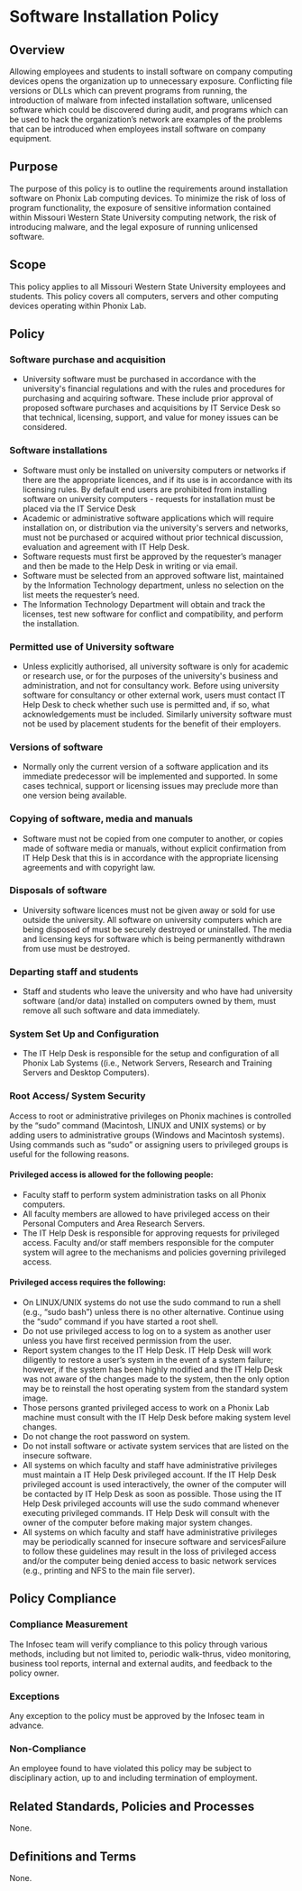 # Software Installation Policy

## Overview
Allowing employees and students to install software on company computing devices opens the organization
up to unnecessary exposure. Conflicting file versions or DLLs which can prevent programs
from running, the introduction of malware from infected installation software, unlicensed
software which could be discovered during audit, and programs which can be used to hack the
organization’s network are examples of the problems that can be introduced when employees
install software on company equipment.

## Purpose
The purpose of this policy is to outline the requirements around installation software on
Phonix Lab computing devices. To minimize the risk of loss of program
functionality, the exposure of sensitive information contained within Missouri Western State University computing network, the risk of introducing malware, and the legal exposure of running unlicensed software.

## Scope
This policy applies to all Missouri Western State University employees and students. This policy covers all computers,
servers and other computing devices operating within Phonix Lab.

## Policy
### Software purchase and acquisition
* University software must be purchased in accordance with the university's financial regulations and with the rules and procedures for purchasing and acquiring software. These include prior approval of proposed software purchases and acquisitions by IT Service Desk so that technical, licensing, support, and value for money issues can be considered.
### Software installations
* Software must only be installed on university computers or networks if there are the appropriate licences, and if its use is in accordance with its licensing rules. By default end users are prohibited from installing software on university computers - requests for installation must be placed via the IT Service Desk
* Academic or administrative software applications which will require installation on, or distribution via the university's servers and networks, must not be purchased or acquired without prior technical discussion, evaluation and agreement with IT Help Desk.
* Software requests must first be approved by the requester’s manager and then be made
to the Help Desk in writing or via email.
* Software must be selected from an approved software list, maintained by the Information
Technology department, unless no selection on the list meets the requester’s need.
* The Information Technology Department will obtain and track the licenses, test new
software for conflict and compatibility, and perform the installation.
### Permitted use of University software
* Unless explicitly authorised, all university software is only for academic or research use, or for the purposes of the university's business and administration, and not for consultancy work. Before using university software for consultancy or other external work, users must contact IT Help Desk to check whether such use is permitted and, if so, what acknowledgements must be included. Similarly university software must not be used by placement students for the benefit of their employers.
### Versions of software
* Normally only the current version of a software application and its immediate predecessor will be implemented and supported. In some cases technical, support or licensing issues may preclude more than one version being available.
### Copying of software, media and manuals
* Software must not be copied from one computer to another, or copies made of software media or manuals, without explicit confirmation from IT Help Desk that this is in accordance with the appropriate licensing agreements and with copyright law.
### Disposals of software
* University software licences must not be given away or sold for use outside the university. All software on university computers which are being disposed of must be securely destroyed or uninstalled. The media and licensing keys for software which is being permanently withdrawn from use must be destroyed.
### Departing staff and students
* Staff and students who leave the university and who have had university software (and/or data) installed on computers owned by them, must remove all such software and data immediately.

### System Set Up and Configuration
* The IT Help Desk is responsible for the setup and configuration of all Phonix Lab Systems ((i.e., Network Servers, Research and Training Servers and Desktop Computers).
### Root Access/ System Security
Access to root or administrative privileges on Phonix machines is controlled by the “sudo” command (Macintosh, LINUX and UNIX systems) or by adding users to administrative groups (Windows and Macintosh systems).  Using commands such as “sudo” or assigning users to privileged groups is useful for the following reasons.
#### Privileged access is allowed for the following people:
*	Faculty staff to perform system administration tasks on all Phonix computers.
*	All faculty members are allowed to have privileged access on their Personal Computers and Area Research Servers.
*	The IT Help Desk is responsible for approving requests for privileged access. Faculty and/or staff members responsible for the computer system will agree to the mechanisms and policies governing privileged access.
#### Privileged access requires the following:
*	On LINUX/UNIX systems do not use the sudo command to run a shell (e.g., “sudo bash”) unless there is no other alternative.  Continue using the “sudo” command if you have started a root shell.
*	Do not use privileged access to log on to a system as another user unless you have first received permission from the user.
*	Report system changes to the IT Help Desk.  IT Help Desk will work diligently to restore a user’s system in the event of a system failure; however, if the system has been highly modified and the IT Help Desk was not aware of the changes made to the system, then the only option may be to reinstall the host operating system from the standard system image.
*	Those persons granted privileged access to work on a Phonix Lab machine must consult with the IT Help Desk before making system level changes.
*	Do not change the root password on system.
*	Do not install software or activate system services that are listed on the insecure software.
*	All systems on which faculty and staff have administrative privileges must maintain a IT Help Desk privileged account.  If the IT Help Desk privileged account is used interactively, the owner of the computer will be contacted by IT Help Desk as soon as possible.  Those using the IT Help Desk privileged accounts will use the sudo command whenever executing privileged commands.  IT Help Desk will consult with the owner of the computer before making major system changes.
*	All systems on which faculty and staff have administrative privileges may be periodically scanned for insecure software and servicesFailure to follow these guidelines may result in the loss of privileged access and/or the computer being denied access to basic network services (e.g., printing and NFS to the main file server).

## Policy Compliance
### Compliance Measurement
The Infosec team will verify compliance to this policy through various methods, including but
not limited to, periodic walk-thrus, video monitoring, business tool reports, internal and external
audits, and feedback to the policy owner.
### Exceptions
Any exception to the policy must be approved by the Infosec team in advance.
### Non-Compliance
An employee found to have violated this policy may be subject to disciplinary action, up to and
including termination of employment.

## Related Standards, Policies and Processes
None.

## Definitions and Terms
None.
